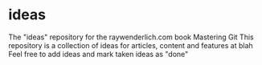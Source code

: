 # ideas
The "ideas" repository for the raywenderlich.com book Mastering Git
This repository is a collection of ideas for articles, content and features at blah
Feel free to add ideas and mark taken ideas as "done"
